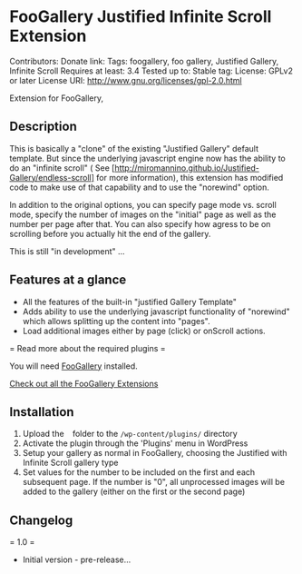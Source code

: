 FooGallery Justified Infinite Scroll Extension 
==============================================

Contributors: 
Donate link:
Tags: foogallery, foo gallery, Justified Gallery, Infinite Scroll
Requires at least: 3.4
Tested up to: 
Stable tag: 
License: GPLv2 or later
License URI: http://www.gnu.org/licenses/gpl-2.0.html

Extension for FooGallery, 

Description
-----------

This is basically a "clone" of the existing "Justified Gallery" default template. But since
the underlying javascript engine now has the ability to do an "infinite scroll" (
See [http://miromannino.github.io/Justified-Gallery/endless-scroll] for more 
information), this extension has modified code to make use of that capability and to use the "norewind"
option.

In addition to the original options, you can specify page mode vs. scroll mode, specify the number of images on
the "initial" page as well as the number per page after that.  You can also specify how agress to be on scrolling
before you actually hit the end of the gallery.

This is still "in development" ...

Features at a glance
--------------------

* All the features of the built-in "justified Gallery Template"
* Adds ability to use the underlying javascript functionality of "norewind" which allows splitting up the content into "pages".
* Load additional images either by page (click) or onScroll actions.

= Read more about the required plugins =

You will need [FooGallery](http://wordpress.org/plugins/foogallery/) installed.

[Check out all the FooGallery Extensions](http://foo.gallery/)

Installation
------------

1. Upload the ` ` folder to the `/wp-content/plugins/` directory
1. Activate the plugin through the 'Plugins' menu in WordPress
1. Setup your gallery as normal in FooGallery, choosing the Justified with Infinite Scroll gallery type
1. Set values for the number to be included on the first and each subsequent page.  If the number is "0", 
all unprocessed images will be added to the gallery (either on the first or the second page)

Changelog
---------
= 1.0 =
* Initial version - pre-release...
